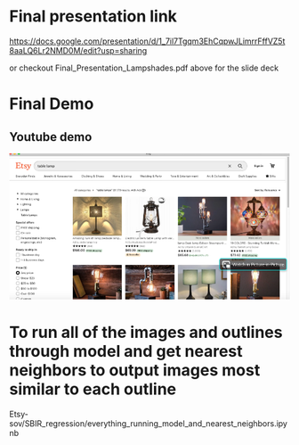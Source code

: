 
# Final presentation link
https://docs.google.com/presentation/d/1_7il7Tgqm3EhCqpwJLimrrFffVZ5t8aaLQ6Lr2NMD0M/edit?usp=sharing

or checkout Final_Presentation_Lampshades.pdf above for the slide deck
# Final Demo
## Youtube demo

[![Watch the video](https://github.com/cspark2610/etsy-sketchbasedimageretrieval-project/blob/main/thumbnail.PNG)](https://www.youtube.com/watch?v=CtE-XqxIl5M)

# To run all of the images and outlines through model and get nearest neighbors to output images most similar to each outline
Etsy-sov/SBIR_regression/everything_running_model_and_nearest_neighbors.ipynb
